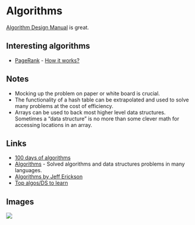 # Algorithms
[Algorithm Design Manual](https://edisciplinas.usp.br/pluginfile.php/1995283/mod_resource/content/1/Skiena.-.TheAlgorithmDesignManual.pdf) is great.

## Interesting algorithms
- [PageRank](http://www.wikiwand.com/en/PageRank) - [How it works?](http://qr.ae/TUpCVB)

## Notes
- Mocking up the problem on paper or white board is crucial.
- The functionality of a hash table can be extrapolated and used to solve many problems at the cost of efficiency.
- Arrays can be used to back most higher level data structures. Sometimes a “data structure” is no more than some clever math for accessing locations in an array.

## Links
- [100 days of algorithms](https://github.com/coells/100days)
- [Algorithms](https://github.com/marcosfede/algorithms) - Solved algorithms and data structures problems in many languages.
- [Algorithms by Jeff Erickson](http://jeffe.cs.illinois.edu/teaching/algorithms/)
- [Top algos/DS to learn](https://www.reddit.com/r/compsci/comments/5uz9lb/top_algorithmsdata_structuresconcepts_every/ddy8azz/)

## Images
![](http://i0.wp.com/www.jessicayung.com/wp-content/uploads/2016/08/screenshot-5.png?fit=1618%2C1130)